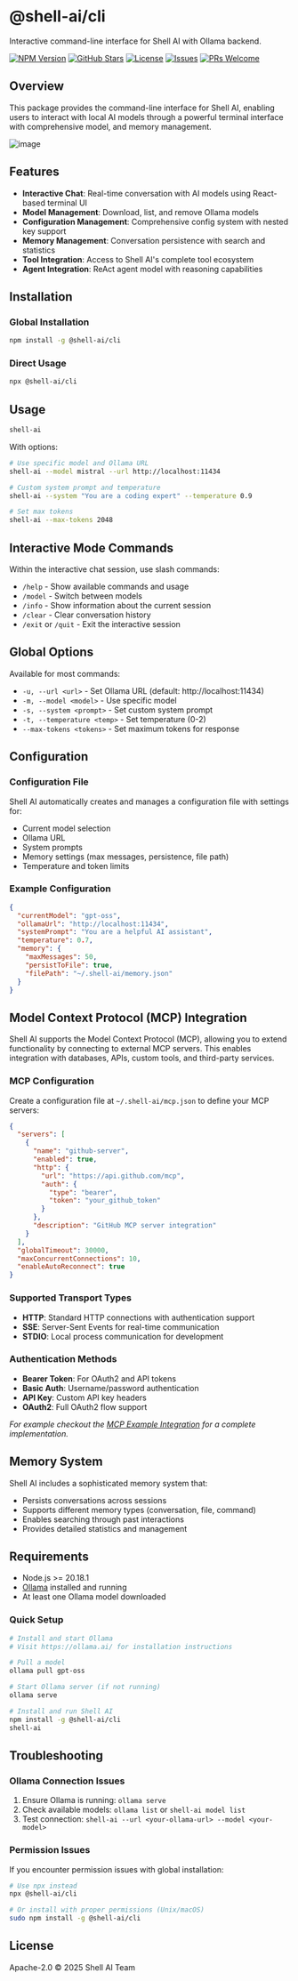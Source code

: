 # @shell-ai/cli

Interactive command-line interface for Shell AI with Ollama backend.

[![NPM Version](https://img.shields.io/npm/v/@shell-ai/cli.svg)](https://www.npmjs.com/package/@shell-ai/cli)
[![GitHub Stars](https://img.shields.io/github/stars/nishant9083/shell-ai.svg)](https://github.com/nishant9083/shell-ai)
[![License](https://img.shields.io/badge/license-Apache--2.0-blue.svg)](LICENSE)
[![Issues](https://img.shields.io/github/issues/nishant9083/shell-ai.svg)](https://github.com/nishant9083/shell-ai/issues)
[![PRs Welcome](https://img.shields.io/badge/PRs-welcome-brightgreen.svg)](https://github.com/nishant9083/shell-ai/blob/main/CONTRIBUTING.md)


## Overview

This package provides the command-line interface for Shell AI, enabling users to interact with local AI models through a powerful terminal interface with comprehensive model, and memory management.

<img alt="image" src="https://github.com/user-attachments/assets/e92e9d3f-065d-4411-946d-4bf4214dd352" />


## Features

- **Interactive Chat**: Real-time conversation with AI models using React-based terminal UI
- **Model Management**: Download, list, and remove Ollama models
- **Configuration Management**: Comprehensive config system with nested key support
- **Memory Management**: Conversation persistence with search and statistics
- **Tool Integration**: Access to Shell AI's complete tool ecosystem
- **Agent Integration**: ReAct agent model with reasoning capabilities

## Installation

### Global Installation

```bash
npm install -g @shell-ai/cli
```

### Direct Usage

```bash
npx @shell-ai/cli
```

## Usage

```bash
shell-ai
```

With options:

```bash
# Use specific model and Ollama URL
shell-ai --model mistral --url http://localhost:11434

# Custom system prompt and temperature
shell-ai --system "You are a coding expert" --temperature 0.9

# Set max tokens
shell-ai --max-tokens 2048
```

## Interactive Mode Commands

Within the interactive chat session, use slash commands:

- `/help` - Show available commands and usage
- `/model` - Switch between models
- `/info` - Show information about the current session
- `/clear` - Clear conversation history
- `/exit` or `/quit` - Exit the interactive session

## Global Options

Available for most commands:

- `-u, --url <url>` - Set Ollama URL (default: http://localhost:11434)
- `-m, --model <model>` - Use specific model
- `-s, --system <prompt>` - Set custom system prompt
- `-t, --temperature <temp>` - Set temperature (0-2)
- `--max-tokens <tokens>` - Set maximum tokens for response

## Configuration

### Configuration File

Shell AI automatically creates and manages a configuration file with settings for:

- Current model selection
- Ollama URL
- System prompts
- Memory settings (max messages, persistence, file path)
- Temperature and token limits

### Example Configuration

```json
{
  "currentModel": "gpt-oss",
  "ollamaUrl": "http://localhost:11434",
  "systemPrompt": "You are a helpful AI assistant",
  "temperature": 0.7,
  "memory": {
    "maxMessages": 50,
    "persistToFile": true,
    "filePath": "~/.shell-ai/memory.json"
  }
}
```

## Model Context Protocol (MCP) Integration

Shell AI supports the Model Context Protocol (MCP), allowing you to extend functionality by connecting to external MCP servers. This enables integration with databases, APIs, custom tools, and third-party services.

### MCP Configuration

Create a configuration file at `~/.shell-ai/mcp.json` to define your MCP servers:

```json
{
  "servers": [
    {
      "name": "github-server",
      "enabled": true,
      "http": {
        "url": "https://api.github.com/mcp",
        "auth": {
          "type": "bearer",
          "token": "your_github_token"
        }
      },
      "description": "GitHub MCP server integration"
    }
  ],
  "globalTimeout": 30000,
  "maxConcurrentConnections": 10,
  "enableAutoReconnect": true
}
```

### Supported Transport Types

- **HTTP**: Standard HTTP connections with authentication support
- **SSE**: Server-Sent Events for real-time communication
- **STDIO**: Local process communication for development

### Authentication Methods

- **Bearer Token**: For OAuth2 and API tokens
- **Basic Auth**: Username/password authentication
- **API Key**: Custom API key headers
- **OAuth2**: Full OAuth2 flow support

*For example checkout the [MCP Example Integration](https://github.com/nishant9083/shell-ai/blob/main/mcp_example.json) for a complete implementation.*

## Memory System

Shell AI includes a sophisticated memory system that:

- Persists conversations across sessions
- Supports different memory types (conversation, file, command)
- Enables searching through past interactions
- Provides detailed statistics and management


## Requirements

- Node.js >= 20.18.1
- [Ollama](https://ollama.ai/) installed and running
- At least one Ollama model downloaded

### Quick Setup

```bash
# Install and start Ollama
# Visit https://ollama.ai/ for installation instructions

# Pull a model
ollama pull gpt-oss

# Start Ollama server (if not running)
ollama serve

# Install and run Shell AI
npm install -g @shell-ai/cli
shell-ai
```

## Troubleshooting

### Ollama Connection Issues

1. Ensure Ollama is running: `ollama serve`
2. Check available models: `ollama list` or `shell-ai model list`
3. Test connection: `shell-ai --url <your-ollama-url> --model <your-model>`

### Permission Issues

If you encounter permission issues with global installation:

```bash
# Use npx instead
npx @shell-ai/cli

# Or install with proper permissions (Unix/macOS)
sudo npm install -g @shell-ai/cli
```

## License

Apache-2.0 © 2025 Shell AI Team
